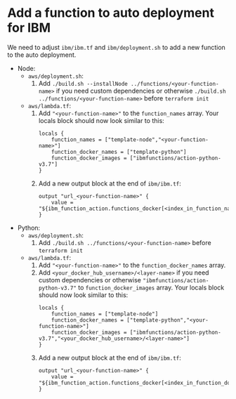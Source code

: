 # Add a function to auto deployment for IBM
We need to adjust `ibm/ibm.tf` and `ibm/deployment.sh` to add a new function to the auto deployment.
- Node:
    - `aws/deployment.sh`:
        1. Add `./build.sh --installNode ../functions/<your-function-name>` if you need custom dependencies or otherwise `./build.sh ../functions/<your-function-name>` before `terraform init`
    - `aws/lambda.tf`:
        1. Add `"<your-function-name>"` to the `function_names` array. Your locals block should now look similar to this:
            ```
            locals {
                function_names = ["template-node","<your-function-name>"]
                function_docker_names = ["template-python"]
                function_docker_images = ["ibmfunctions/action-python-v3.7"]
            }
            ```
        2. Add a new output block at the end of `ibm/ibm.tf`:
            ```
            output "url_<your-function-name>" {
                value = "${ibm_function_action.functions_docker[<index_in_function_names_array>].target_endpoint_url}.json"
            }
            ```
- Python:
    - `aws/deployment.sh`:
        1. Add `./build.sh ../functions/<your-function-name>` before `terraform init`
    - `aws/lambda.tf`:
        1. Add `"<your-function-name>"` to the `function_docker_names` array.
        2. Add `<your_docker_hub_username>/<layer-name>` if you need custom dependencies or otherwise `"ibmfunctions/action-python-v3.7"` to `function_docker_images` array. Your locals block should now look similar to this:
            ```
            locals {
                function_names = ["template-node"]
                function_docker_names = ["template-python","<your-function-name>"]
                function_docker_images = ["ibmfunctions/action-python-v3.7","<your_docker_hub_username>/<layer-name>"]
            }
            ```
        3. Add a new output block at the end of `ibm/ibm.tf`:
            ```
            output "url_<your-function-name>" {
                value = "${ibm_function_action.functions_docker[<index_in_function_docker_names_array>].target_endpoint_url}.json"
            }
            ```
